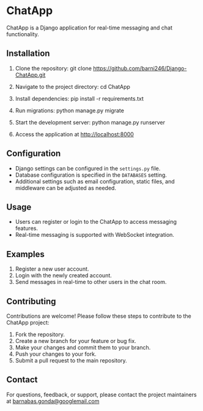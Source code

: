 # ChatApp

ChatApp is a Django application for real-time messaging and chat functionality.

## Installation

1. Clone the repository:
git clone https://github.com/barni246/Django-ChatApp.git


2. Navigate to the project directory:
cd ChatApp

3. Install dependencies:
pip install -r requirements.txt

4. Run migrations:
python manage.py migrate

5. Start the development server:
python manage.py runserver


6. Access the application at [http://localhost:8000](http://localhost:8000)

## Configuration

- Django settings can be configured in the `settings.py` file.
- Database configuration is specified in the `DATABASES` setting.
- Additional settings such as email configuration, static files, and middleware can be adjusted as needed.

## Usage

- Users can register or login to the ChatApp to access messaging features.
- Real-time messaging is supported with WebSocket integration.

## Examples

1. Register a new user account.
2. Login with the newly created account.
3. Send messages in real-time to other users in the chat room.

## Contributing

Contributions are welcome! Please follow these steps to contribute to the ChatApp project:

1. Fork the repository.
2. Create a new branch for your feature or bug fix.
3. Make your changes and commit them to your branch.
4. Push your changes to your fork.
5. Submit a pull request to the main repository.


## Contact

For questions, feedback, or support, please contact the project maintainers at barnabas.gonda@googlemail.com

